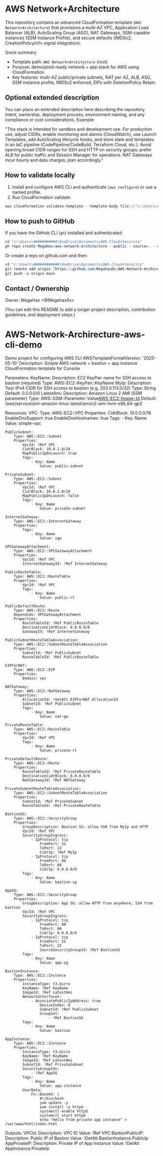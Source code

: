 AWS Network+Architecture
========================

This repository contains an advanced CloudFormation template (`AWS Network+Architecture`) that provisions a multi-AZ VPC, Application Load Balancer (ALB), AutoScaling Group (ASG), NAT Gateways, SSM-capable instances (SSM Instance Profile), and secure defaults (IMDSv2, CreationPolicy/cfn-signal integration).

Quick summary
- Template path: `AWS Network+Architecture` (root)
- Purpose: demo/prod-ready network + app stack for AWS using CloudFormation
- Key features: multi-AZ public/private subnets, NAT per AZ, ALB, ASG, SSM instance profile, IMDSv2 enforced, EIPs with DeletionPolicy Retain.

Optional extended description
---------------------------
You can place an extended description here describing the repository intent, ownership, deployment process, environment naming, and any compliance or cost considerations. Example:

"This stack is intended for sandbox and development use. For production use, adjust CIDRs, enable monitoring and alarms (CloudWatch), use Launch Templates, add AutoScaling lifecycle hooks, and store state and templates in an IaC pipeline (CodePipeline/CodeBuild, Terraform Cloud, etc.). Avoid opening broad CIDR ranges for SSH and HTTP on security groups; prefer ALB for public traffic and Session Manager for operations. NAT Gateways incur hourly and data charges; plan accordingly."

How to validate locally
-----------------------
1. Install and configure AWS CLI and authenticate (`aws configure`) or use a named profile.
2. Run CloudFormation validate:

```powershell
aws cloudformation validate-template --template-body file://"c:\Users\################################################################
```

How to push to GitHub
---------------------
If you have the GitHub CLI (`gh`) installed and authenticated:

```powershell
cd "c:\Users\###########\OneDrive\Documents\AWS-Cloud+Security"
gh repo create MegaHax/aws-network-architecture --public --source=. --remote=origin --push
```

Or create a repo on github.com and then:

```powershell
cd "c:\Users\############\OneDrive\Documents\AWS-Cloud+Security"
git remote add origin [https://github.com/Megahax0x/AWS-Network-Archirecture-aws-cli-demo
git push -u origin main
```

Contact / Ownership
-------------------
Owner: MegaHax <@Megahax0x>


(You can edit this README to add a longer project description, contribution guidelines, and deployment steps.)

# AWS-Network-Archirecture-aws-cli-demo
Demo project for configuring AWS CLI
AWSTemplateFormatVersion: '2025-05-10'
Description: Simple AWS network + bastion + app instance CloudFormation template for Console

Parameters:
    KeyName:
        Description: EC2 KeyPair name for SSH access to bastion (required)
        Type: AWS::EC2::KeyPair::KeyName
    MyIp:
        Description: Your IPv4 CIDR for SSH access to bastion (e.g. 203.0.113.0/32)
        Type: String
        Default: 0.0.0.0/0
    LatestAmi:
        Description: Amazon Linux 2 AMI (SSM parameter)
        Type: AWS::SSM::Parameter::Value<AWS::EC2::Image::Id>
        Default: /aws/service/ami-amazon-linux-latest/amzn2-ami-hvm-x86_64-gp2

Resources:
    VPC:
        Type: AWS::EC2::VPC
        Properties:
            CidrBlock: 10.0.0.0/16
            EnableDnsSupport: true
            EnableDnsHostnames: true
            Tags:
                - Key: Name
                    Value: simple-vpc

    PublicSubnet:
        Type: AWS::EC2::Subnet
        Properties:
            VpcId: !Ref VPC
            CidrBlock: 10.0.1.0/24
            MapPublicIpOnLaunch: true
            Tags:
                - Key: Name
                    Value: public-subnet

    PrivateSubnet:
        Type: AWS::EC2::Subnet
        Properties:
            VpcId: !Ref VPC
            CidrBlock: 10.0.2.0/24
            MapPublicIpOnLaunch: false
            Tags:
                - Key: Name
                    Value: private-subnet

    InternetGateway:
        Type: AWS::EC2::InternetGateway
        Properties:
            Tags:
                - Key: Name
                    Value: igw

    VPCGatewayAttachment:
        Type: AWS::EC2::VPCGatewayAttachment
        Properties:
            VpcId: !Ref VPC
            InternetGatewayId: !Ref InternetGateway

    PublicRouteTable:
        Type: AWS::EC2::RouteTable
        Properties:
            VpcId: !Ref VPC
            Tags:
                - Key: Name
                    Value: public-rt

    PublicDefaultRoute:
        Type: AWS::EC2::Route
        DependsOn: VPCGatewayAttachment
        Properties:
            RouteTableId: !Ref PublicRouteTable
            DestinationCidrBlock: 0.0.0.0/0
            GatewayId: !Ref InternetGateway

    PublicSubnetRouteTableAssociation:
        Type: AWS::EC2::SubnetRouteTableAssociation
        Properties:
            SubnetId: !Ref PublicSubnet
            RouteTableId: !Ref PublicRouteTable

    EIPForNAT:
        Type: AWS::EC2::EIP
        Properties:
            Domain: vpc

    NATGateway:
        Type: AWS::EC2::NatGateway
        Properties:
            AllocationId: !GetAtt EIPForNAT.AllocationId
            SubnetId: !Ref PublicSubnet
            Tags:
                - Key: Name
                    Value: nat-gw

    PrivateRouteTable:
        Type: AWS::EC2::RouteTable
        Properties:
            VpcId: !Ref VPC
            Tags:
                - Key: Name
                    Value: private-rt

    PrivateDefaultRoute:
        Type: AWS::EC2::Route
        Properties:
            RouteTableId: !Ref PrivateRouteTable
            DestinationCidrBlock: 0.0.0.0/0
            NatGatewayId: !Ref NATGateway

    PrivateSubnetRouteTableAssociation:
        Type: AWS::EC2::SubnetRouteTableAssociation
        Properties:
            SubnetId: !Ref PrivateSubnet
            RouteTableId: !Ref PrivateRouteTable

    BastionSG:
        Type: AWS::EC2::SecurityGroup
        Properties:
            GroupDescription: Bastion SG: allow SSH from MyIp and HTTP
            VpcId: !Ref VPC
            SecurityGroupIngress:
                - IpProtocol: tcp
                    FromPort: 22
                    ToPort: 22
                    CidrIp: !Ref MyIp
                - IpProtocol: tcp
                    FromPort: 80
                    ToPort: 80
                    CidrIp: 0.0.0.0/0
            Tags:
                - Key: Name
                    Value: bastion-sg

    AppSG:
        Type: AWS::EC2::SecurityGroup
        Properties:
            GroupDescription: App SG: allow HTTP from anywhere, SSH from bastion
            VpcId: !Ref VPC
            SecurityGroupIngress:
                - IpProtocol: tcp
                    FromPort: 80
                    ToPort: 80
                    CidrIp: 0.0.0.0/0
                - IpProtocol: tcp
                    FromPort: 22
                    ToPort: 22
                    SourceSecurityGroupId: !Ref BastionSG
            Tags:
                - Key: Name
                    Value: app-sg

    BastionInstance:
        Type: AWS::EC2::Instance
        Properties:
            InstanceType: t3.micro
            KeyName: !Ref KeyName
            ImageId: !Ref LatestAmi
            NetworkInterfaces:
                - AssociatePublicIpAddress: true
                    DeviceIndex: 0
                    SubnetId: !Ref PublicSubnet
                    GroupSet:
                        - !Ref BastionSG
            Tags:
                - Key: Name
                    Value: bastion

    AppInstance:
        Type: AWS::EC2::Instance
        Properties:
            InstanceType: t3.micro
            KeyName: !Ref KeyName
            ImageId: !Ref LatestAmi
            SubnetId: !Ref PrivateSubnet
            SecurityGroupIds:
                - !Ref AppSG
            Tags:
                - Key: Name
                    Value: app-instance
            UserData:
                Fn::Base64: |
                    #!/bin/bash
                    yum update -y
                    yum install -y httpd
                    systemctl enable httpd
                    systemctl start httpd
                    echo "Hello from private app instance" > /var/www/html/index.html

Outputs:
    VPCId:
        Description: VPC ID
        Value: !Ref VPC
    BastionPublicIP:
        Description: Public IP of Bastion
        Value: !GetAtt BastionInstance.PublicIp
    AppPrivateIP:
        Description: Private IP of App Instance
        Value: !GetAtt AppInstance.PrivateIp
